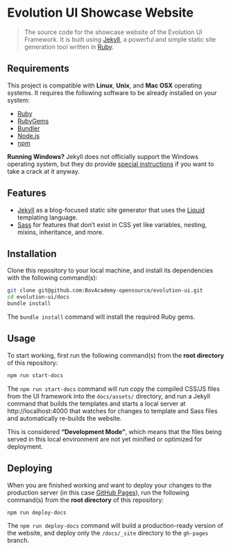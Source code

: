 # Evolution UI Showcase Website

> The source code for the showcase website of the Evolution UI Framework. It is built using [Jekyll][jekyll], a powerful and simple static site generation tool written in [Ruby][ruby].

## Requirements

This project is compatible with **Linux**, **Unix**, and **Mac OSX** operating systems. It requires the following software to be already installed on your system:

- [Ruby][ruby]
- [RubyGems][rubygems]
- [Bundler][rubybundler]
- [Node.js][node]
- [npm][npm]

**Running Windows?** Jekyll does not officially support the Windows operating system, but they do provide [special instructions][jekyll-windows] if you want to take a crack at it anyway.

## Features

- [Jekyll][jekyll] as a blog-focused static site generator that uses the [Liquid][liquid] templating language.
- [Sass][sass] for features that don’t exist in CSS yet like variables, nesting, mixins, inheritance, and more.

## Installation

Clone this repository to your local machine, and install its dependencies with the following command(s):

```bash
git clone git@github.com:BovAcademy-opensource/evolution-ui.git
cd evolution-ui/docs
bundle install
```

The `bundle install` command will install the required Ruby gems.

## Usage

To start working, first run the following command(s) from the **root directory** of this repository:

```bash
npm run start-docs
```

The `npm run start-docs` command will run copy the compiled CSS/JS files from the UI framework into the `docs/assets/` directory, and run a Jekyll command that builds the templates and starts a local server at http://localhost:4000 that watches for changes to template and Sass files and automatically re-builds the website.

This is considered **“Development Mode”**, which means that the files being served in this local environment are not yet minified or optimized for deployment.

## Deploying

When you are finished working and want to deploy your changes to the production server (in this case [GitHub Pages][github-pages]), run the following command(s) from the **root directory** of this repository:

```bash
npm run deploy-docs
```

The `npm run deploy-docs` command will build a production-ready version of the website, and deploy only the `/docs/_site` directory to the `gh-pages` branch.

[github-pages]: https://pages.github.com/
[jekyll]: https://jekyllrb.com
[jekyll-windows]: http://jekyllrb.com/docs/windows/#installation
[liquid]: http://liquidmarkup.org
[node]: https://nodejs.org/en/
[npm]: https://www.npmjs.com
[ruby]: https://www.ruby-lang.org/en/
[rubybundler]: http://bundler.io
[rubygems]: https://rubygems.org
[sass]: http://sass-lang.com
